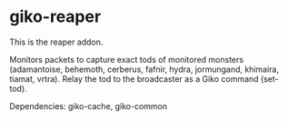 # giko-reaper

This is the reaper addon.

Monitors packets to capture exact tods of monitored monsters (adamantoise, behemoth, cerberus, fafnir, hydra, jormungand, khimaira, tiamat, vrtra).
Relay the tod to the broadcaster as a Giko command (set-tod).

Dependencies: giko-cache, giko-common
